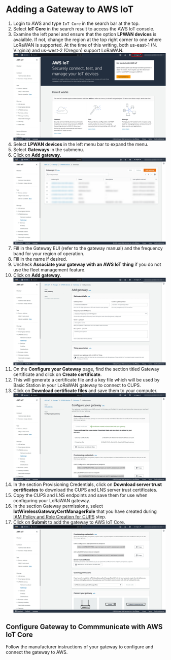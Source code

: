# Adding a Gateway to AWS IoT

1. Login to AWS and type `IoT Core` in the search bar at the top.
2. Select **IoT Core** in the search result to access the AWS IoT console.
3. Examine the left panel and ensure that the option **LPWAN devices** is avaialble.
   If not, change the region at the top right corner to one where LoRaWAN is supported.
   At the time of this writing, both us-east-1 (N. Virginia) and us-west-2 (Oregon) support LoRaWAN.
   ![aws_iot_core.png](res/aws/aws_iot_core.png)
4. Select **LPWAN devices** in the left menu bar to expand the menu.
5. Select **Gateways** in the submenu.
6. Click on **Add gateway**.
   ![aws_iot_core_gw.png](res/aws/aws_iot_core_gw.png)
7. Fill in the Gateway EUI (refer to the gateway manual) and the frequency band for your region of operation.
8. Fill in the name if desired.
9. Uncheck **Associate your gateway with an AWS IoT thing** if you do not use the fleet management feature.
10. Click on **Add gateway**.
   ![aws_iot_core_gw_add.png](res/aws/aws_iot_core_gw_add.png)
11. On the **Configure your Gateway** page, find the section titled Gateway certificate and click on **Create certificate**.
12. This will generate a certificate file and a key file which will be used by Basic Station in your LoRaWAN gateway to connect to CUPS.
13. Click on **Download certificate files** and save them to your computer.
   ![aws_iot_core_gw_create_certificates.png](res/aws/aws_iot_core_gw_create_certificates.png)
14. In the section Provisioning Credentials, click on **Download server trust certificates** to download the CUPS and LNS server trust certificates.
15. Copy the CUPS and LNS endpoints and save them for use when configuring your LoRaWAN gateway.
16. In the section Gateway permissions, select **IotWirelessGatewayCertManagerRole** that you have created during [IAM Policy and Role Creation for CUPS](aws_iot_core_integration.md#iam-policy-and-role-creation-for-cups) step.
17. Click on **Submit** to add the gateway to AWS IoT Core.
   ![aws_iot_core_gw_provisioning.png](res/aws/aws_iot_core_gw_provisioning.png)

## Configure Gateway to Commmunicate with AWS IoT Core

Follow the manufacturer instructions of your gateway to configure and connect the gateway to AWS.
